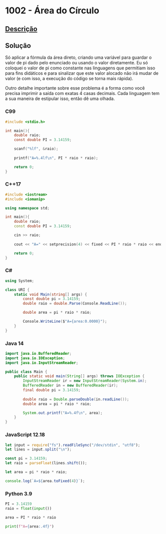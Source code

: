 # 1002 - Área do Círculo

## [Descrição](https://www.beecrowd.com.br/judge/pt/problems/view/1002)

## Solução

Só aplicar a fórmula da área direto, criando uma variável para guardar o valor de pi dado pelo enunciado ou usando o valor diretamente. Eu só coloquei o valor de pi como constante nas linguagens que permitiam isso para fins didáticos e para sinalizar que este valor alocado não irá mudar de valor (e com isso, a execução do código se torna mais rápida).

Outro detalhe importante sobre esse problema é a forma como você precisa imprimir a saída com exatas 4 casas decimais. Cada linguagem tem a sua maneira de estipular isso, então dê uma olhada.

### C99

```c
#include <stdio.h>

int main(){
    double raio;
    const double PI = 3.14159;

    scanf("%lf", &raio);
    
    printf("A=%.4lf\n", PI * raio * raio);

    return 0;
}
```

### C++17

```cpp
#include <iostream>
#include <iomanip>

using namespace std;

int main(){
    double raio;
    const double PI = 3.14159;

    cin >> raio;
    
    cout << "A=" << setprecision(4) << fixed << PI * raio * raio << endl;

    return 0;
}
```

### C#
```cs
using System;

class URI {
    static void Main(string[] args) {
        const double pi = 3.14159;
        double raio = double.Parse(Console.ReadLine());

        double area = pi * raio * raio;

        Console.WriteLine($"A={area:0.0000}");
    }
}
```

### Java 14
```java
import java.io.BufferedReader;
import java.io.IOException;
import java.io.InputStreamReader;

public class Main {
    public static void main(String[] args) throws IOException {
        InputStreamReader ir = new InputStreamReader(System.in);
        BufferedReader in = new BufferedReader(ir);
        final double pi = 3.14159;
        
        double raio = Double.parseDouble(in.readLine());
        double area = pi * raio * raio;

        System.out.printf("A=%.4f\n", area);
    }
}
```

### JavaScript 12.18

```javascript
let input = require("fs").readFileSync("/dev/stdin", "utf8");
let lines = input.split("\n");

const pi = 3.14159;
let raio = parseFloat(lines.shift());

let area = pi * raio * raio;

console.log(`A=${area.toFixed(4)}`);
```

### Python 3.9

```python
PI = 3.14159
raio = float(input())

area = PI * raio * raio

print(f"A={area:.4f}")
```